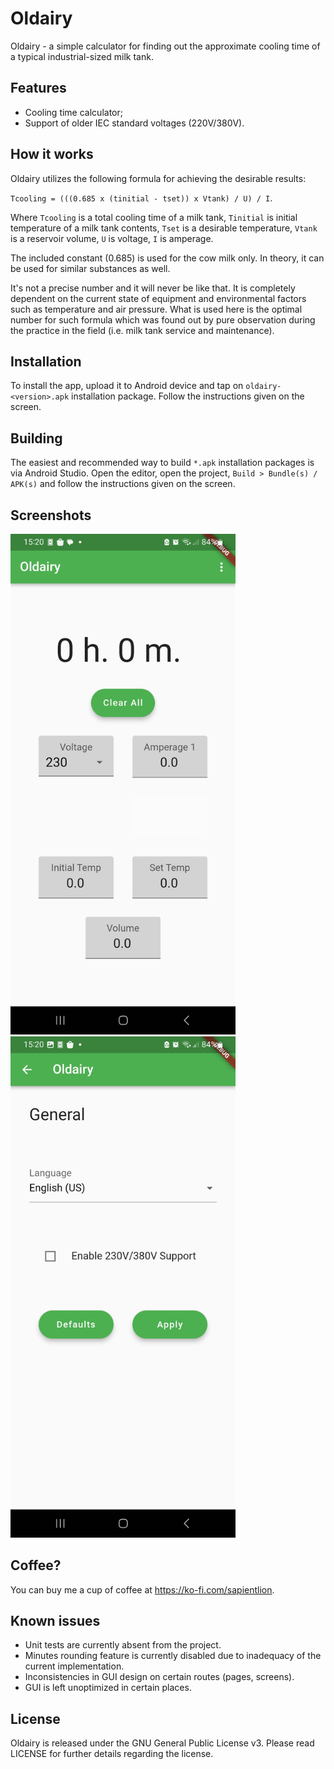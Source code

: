 # Oldairy

Oldairy - a simple calculator for finding out the approximate cooling time of a typical industrial-sized milk tank.

## Features

* Cooling time calculator;
* Support of older IEC standard voltages (220V/380V).

## How it works

Oldairy utilizes the following formula for achieving the desirable results:

`Tcooling = (((0.685 x (tinitial - tset)) x Vtank) / U) / I`.

Where `Tcooling` is a total cooling time of a milk tank, `Tinitial` is initial temperature of a milk tank contents, `Tset` is a desirable temperature, `Vtank` is a reservoir volume, `U` is voltage, `I` is amperage.

The included constant (0.685) is used for the cow milk only. In theory, it can be used for similar substances as well.

It's not a precise number and it will never be like that. It is completely dependent on the current state of equipment and environmental factors such as temperature and air pressure. What is used here is the optimal number for such formula which was found out by pure observation during the practice in the field (i.e. milk tank service and maintenance).

## Installation

To install the app, upload it to Android device and tap on `oldairy-<version>.apk` installation package. Follow the instructions given on the screen.

## Building

The easiest and recommended way to build `*.apk` installation packages is via Android Studio. Open the editor, open the project, `Build > Bundle(s) / APK(s)` and follow the instructions given on the screen.

## Screenshots

<img alt="Home" src="./oldairy_home.jpg?raw=true" width="360">
<img alt="Settings" src="./oldairy_settings.jpg?raw=true" width="360">

## Coffee?

You can buy me a cup of coffee at https://ko-fi.com/sapientlion.

## Known issues

* Unit tests are currently absent from the project.
* Minutes rounding feature is currently disabled due to inadequacy of the current implementation.
* Inconsistencies in GUI design on certain routes (pages, screens).
* GUI is left unoptimized in certain places.

## License

Oldairy is released under the GNU General Public License v3. Please read LICENSE for further details regarding the license.
